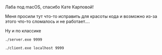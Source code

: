 Лаба под macOS, спасибо Кате Карповой!

Меня просили тут что-то исправить для красоты кода и возможно из-за этого что-то сломалось и не работает....

Ну и по классике
```
./server.exe 9999
```
```
./client.exe localhost 9999
```